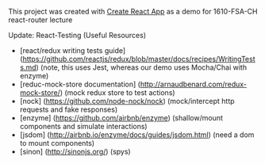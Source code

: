 This project was created with [Create React App](https://github.com/facebookincubator/create-react-app) as a demo for 1610-FSA-CH react-router lecture

Update: React-Testing (Useful Resources)
* [react/redux writing tests guide] (https://github.com/reactjs/redux/blob/master/docs/recipes/WritingTests.md) (note, this uses Jest, whereas our demo uses Mocha/Chai with enzyme)
* [reduc-mock-store documentation] (http://arnaudbenard.com/redux-mock-store/) (mock redux store to test actions)
* [nock] (https://github.com/node-nock/nock) (mock/intercept http requests and fake responses)
* [enzyme] (https://github.com/airbnb/enzyme) (shallow/mount components and simulate interactions)
* [jsdom] (http://airbnb.io/enzyme/docs/guides/jsdom.html) (need a dom to mount components)
* [sinon] (http://sinonjs.org/) (spys)

